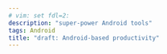 ```yaml
---
# vim: set fdl=2:
description: "super-power Android tools"
tags: Android
title: "draft: Android-based productivity"
---
```




